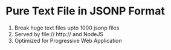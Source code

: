 # Pure Text File in JSONP Format

1. Break huge text files upto 1000 jsonp files
2. Served by file:// http:// and NodeJS
3. Optimized for Progressive Web Application